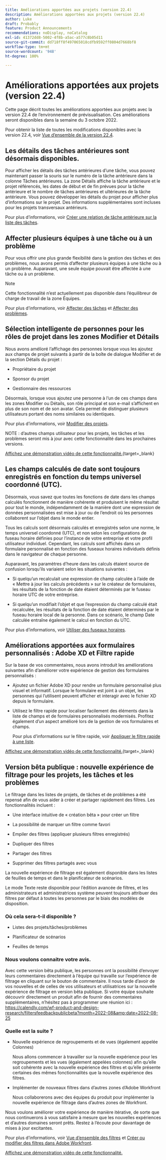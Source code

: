 ```yaml
---
title: Améliorations apportées aux projets (version 22.4)
description: Améliorations apportées aux projets (version 22.4)
author: Luke
draft: Probably
feature: Product Announcements
recommendations: noDisplay, noCatalog
exl-id: 41372dd8-5002-4f8b-a5ac-a577c8b05d11
source-git-commit: dd718ff8f497065018cdfb9592ff0804d7668bf8
workflow-type: tm+mt
source-wordcount: '948'
ht-degree: 100%

---
```


# Améliorations apportées aux projets (version 22.4)

Cette page décrit toutes les améliorations apportées aux projets avec la version 22.4 de l’environnement de prévisualisation. Ces améliorations seront disponibles dans la semaine du 3 octobre 2022.

Pour obtenir la liste de toutes les modifications disponibles avec la version 22.4, voir [Vue d’ensemble de la version 22.4](/help/quicksilver/product-announcements/product-releases/22.4-release-activity/22-4-release-overview.md).

## Les détails des tâches antérieures sont désormais disponibles.

Pour afficher les détails des tâches antérieures d’une tâche, vous pouvez maintenant passer la souris sur le numéro de la tâche antérieure dans la colonne Tâches antérieures. La zone Détails affiche la tâche antérieure et le projet référencés, les dates de début et de fin prévues pour la tâche antérieure et le nombre de tâches antérieures et ultérieures de la tâche antérieure. Vous pouvez développer les détails du projet pour afficher plus d’informations sur le projet. Des informations supplémentaires sont incluses pour les projets transversaux antérieurs.

Pour plus d’informations, voir [Créer une relation de tâche antérieure sur la liste des tâches](/help/quicksilver/manage-work/tasks/use-prdcssrs/create-predecessors-on-task-list.md).

## Affecter plusieurs équipes à une tâche ou à un problème

Pour vous offrir une plus grande flexibilité dans la gestion des tâches et des problèmes, nous avons permis d’affecter plusieurs équipes à une tâche ou à un problème. Auparavant, une seule équipe pouvait être affectée à une tâche ou à un problème.

>[!NOTE]
>
>Cette fonctionnalité n’est actuellement pas disponible dans l’équilibreur de charge de travail de la zone Équipes.

Pour plus d’informations, voir [Affecter des tâches](/help/quicksilver/manage-work/tasks/assign-tasks/assign-tasks.md) et [Affecter des problèmes](/help/quicksilver/manage-work/issues/manage-issues/assign-issues.md).

## Sélection intelligente de personnes pour les rôles de projet dans les zones Modifier et Détails

Nous avons amélioré l’affichage des personnes lorsque vous les ajoutez aux champs de projet suivants à partir de la boîte de dialogue Modifier et de la section Détails du projet :

* Propriétaire du projet

* Sponsor du projet

* Gestionnaire des ressources

Désormais, lorsque vous ajoutez une personne à l’un de ces champs dans les zones Modifier ou Détails, son rôle principal et son e-mail s’affichent en plus de son nom et de son avatar. Cela permet de distinguer plusieurs utilisateurs portant des noms similaires ou identiques.

Pour plus d’informations, voir [Modifier des projets](/help/quicksilver/manage-work/projects/manage-projects/edit-projects.md).

NOTE : d’autres champs utilisateur pour les projets, les tâches et les problèmes seront mis à jour avec cette fonctionnalité dans les prochaines versions.

[Affichez une démonstration vidéo de cette fonctionnalité.](https://video.tv.adobe.com/v/3412390/){target=_blank}

## Les champs calculés de date sont toujours enregistrés en fonction du temps universel coordonné (UTC).

Désormais, vous savez que toutes les fonctions de date dans les champs calculés fonctionnent de manière cohérente et produisent le même résultat pour tout le monde, indépendamment de la manière dont une expression de données personnalisées est mise à jour ou de l’endroit où les personnes collaborent sur l’objet dans le monde entier.

Tous les calculs sont désormais calculés et enregistrés selon une norme, le temps universel coordonné (UTC), et non selon les configurations de fuseau horaire définies pour l’instance de votre entreprise et votre profil utilisateur individuel. Cependant, les calculs sont affichés dans un formulaire personnalisé en fonction des fuseaux horaires individuels définis dans le navigateur de chaque personne.

Auparavant, les paramètres d’heure dans les calculs étaient source de confusion lorsqu’ils variaient selon les situations suivantes :

* Si quelqu’un recalculait une expression de champ calculée à l’aide de « Mettre à jour les calculs précédents » sur le créateur de formulaires, les résultats de la fonction de date étaient déterminés par le fuseau horaire UTC de votre entreprise.

* Si quelqu’un modifiait l’objet et que l’expression du champ calculé était recalculée, les résultats de la fonction de date étaient déterminés par le fuseau horaire local de la personne. Dans ce scénario, le champ Date calculée entraîne également le calcul en fonction du UTC.

Pour plus d’informations, voir [Utiliser des fuseaux horaires](/help/quicksilver/workfront-basics/tips-tricks-and-troubleshooting/working-across-timezones.md).

## Améliorations apportées aux formulaires personnalisés : Adobe XD et Filtre rapide

Sur la base de vos commentaires, nous avons introduit les améliorations suivantes afin d’améliorer votre expérience de gestion des formulaires personnalisés :

* Ajoutez un fichier Adobe XD pour rendre un formulaire personnalisé plus visuel et informatif. Lorsque le formulaire est joint à un objet, les personnes qui l’utilisent peuvent afficher et interagir avec le fichier XD depuis le formulaire.


* Utilisez le filtre rapide pour localiser facilement des éléments dans la liste de champs et de formulaires personnalisés modernisés. Profitez également d’un aspect amélioré lors de la gestion de vos formulaires et champs.

  Pour plus d’informations sur le filtre rapide, voir [Appliquer le filtre rapide à une liste](/help/quicksilver/workfront-basics/navigate-workfront/use-lists/apply-quick-filter-list.md).

[Affichez une démonstration vidéo de cette fonctionnalité.](https://video.tv.adobe.com/v/3412469/){target=_blank}

## Version bêta publique : nouvelle expérience de filtrage pour les projets, les tâches et les problèmes

Le filtrage dans les listes de projets, de tâches et de problèmes a été repensé afin de vous aider à créer et partager rapidement des filtres. Les fonctionnalités incluent :

* Une interface intuitive de « création bêta » pour créer un filtre

* La possibilité de marquer un filtre comme favori

* Empiler des filtres (appliquer plusieurs filtres enregistrés)

* Dupliquer des filtres

* Partager des filtres

* Supprimer des filtres partagés avec vous


La nouvelle expérience de filtrage est également disponible dans les listes de feuilles de temps et dans le planificateur de scénarios.

Le mode Texte reste disponible pour l’édition avancée de filtres, et les administrateurs et administratrices système peuvent toujours attribuer des filtres par défaut à toutes les personnes par le biais des modèles de disposition.

### Où cela sera-t-il disponible ?

* Listes des projets/tâches/problèmes

* Planificateur de scénarios

* Feuilles de temps


### Nous voulons connaitre votre avis.

Avec cette version bêta publique, les personnes ont la possibilité d’envoyer leurs commentaires directement à l’équipe qui travaille sur l’expérience de filtrage en cliquant sur le bouton de commentaire. Il nous tarde d’avoir de vos nouvelles et de celles de vos utilisateurs et utilisatrices sur la nouvelle expérience de filtrage en version bêta publique. Si votre équipe souhaite découvrir directement un produit afin de fournir des commentaires supplémentaires, n’hésitez pas à programmer une réunion ici : https://calendly.com/wf-product-and-design-research/filtersfeedbackpublicbeta?month=2022-08&amp;date=2022-08-25

### Quelle est la suite ?

* Nouvelle expérience de regroupements et de vues (également appelée Colonnes)

  Nous allons commencer à travailler sur la nouvelle expérience pour les regroupements et les vues (également appelées colonnes) afin qu’elle soit cohérente avec la nouvelle expérience des filtres et qu’elle présente certaines des mêmes fonctionnalités que la nouvelle expérience des filtres.

* Implémenter de nouveaux filtres dans d’autres zones d’Adobe Workfront

  Nous collaborerons avec des équipes du produit pour implémenter la nouvelle expérience de filtrage dans d’autres zones de Workfront.


Nous voulons améliorer votre expérience de manière itérative, de sorte que nous continuerons à vous satisfaire à mesure que les nouvelles expériences et d’autres domaines seront prêts. Restez à l’écoute pour davantage de mises à jour excitantes.

Pour plus d’informations, voir [Vue d’ensemble des filtres](/help/quicksilver/reports-and-dashboards/reports/reporting-elements/filters-overview.md) et [Créer ou modifier des filtres dans Adobe Workfront](/help/quicksilver/reports-and-dashboards/reports/reporting-elements/create-filters.md).

[Affichez une démonstration vidéo de cette fonctionnalité.](https://video.tv.adobe.com/v/3412391/)
